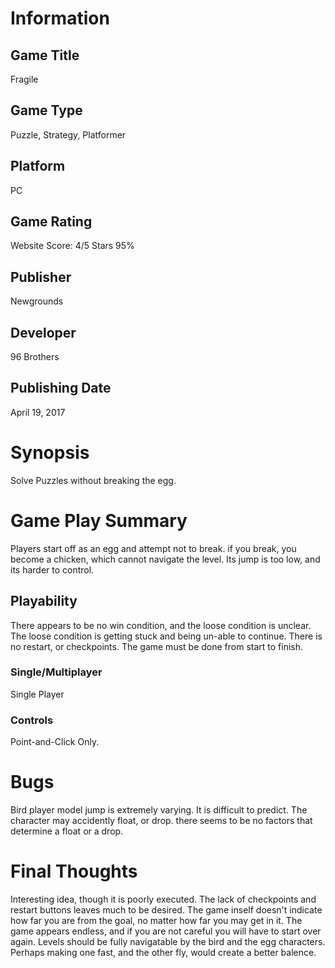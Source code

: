 # Information
## Game Title
Fragile
## Game Type
Puzzle, Strategy, Platformer
## Platform
PC
## Game Rating
Website Score: 4/5 Stars 95%
## Publisher
Newgrounds
## Developer
96 Brothers
## Publishing Date
April 19, 2017
# Synopsis
Solve Puzzles without breaking the egg.
# Game Play Summary
Players start off as an egg and attempt not to break. if you break, you become a chicken, which cannot navigate the level. Its jump is too low, and its harder to control.
## Playability
There appears to be no win condition, and the loose condition is unclear. The loose condition is getting stuck and being un-able to continue. There is no restart, or checkpoints. The game must be done from start to finish.
### Single/Multiplayer
Single Player
### Controls
Point-and-Click Only.
# Bugs
Bird player model jump is extremely varying. It is difficult to predict. The character may accidently float, or drop. there seems to be no factors that determine a float or a drop.  
# Final Thoughts
Interesting idea, though it is poorly executed. The lack of checkpoints and restart buttons leaves much to be desired. The game inself doesn't indicate how far you are from the goal, no matter how far you may get in it. The game appears endless, and if you are not careful you will have to start over again. Levels should be fully navigatable by the bird and the egg characters. Perhaps making one fast, and the other fly, would create a better balence. 
